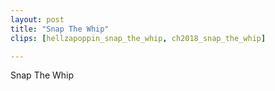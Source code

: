 ```yaml
---
layout: post
title: "Snap The Whip"
clips: [hellzapoppin_snap_the_whip, ch2018_snap_the_whip]

---
```


Snap The Whip
